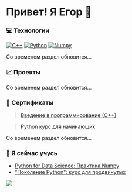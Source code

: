 # Привет! Я Егор 👋
### 💻 Технологии
[![C++](https://img.shields.io/badge/-C%2B%2B-464646?style=flat-square&logo=C%2B%2B)](https://isocpp.org/)
[![Python](https://img.shields.io/badge/-Python-464646??style=flat-square&logo=Python)](https://www.python.org/)
[![Numpy](https://img.shields.io/badge/-Numpy-464646??style=flat-square&logo=Numpy)](https://numpy.org/)

Со временем раздел обновится...
### 📈 Проекты

Со временем раздел обновится...
### 📜 Сертификаты
>[Введение в программирование (С++)](https://github.com/EgorLekontsev/EgorLekontsev/blob/main/Введение%20в%20С%2B%2B.pdf)

>[Python курс для начинающих](https://github.com/EgorLekontsev/EgorLekontsev/blob/main/Python%20для%20начинающих.pdf)

Со временем раздел обновится...
### 🌱 Я сейчас учусь
- [Python for Data Science: Практика Numpy](https://stepik.org/course/189476/syllabus)
- ["Поколение Python": курс для продвинутых](https://stepik.org/course/68343/syllabus)

![](https://komarev.com/ghpvc/?username=EgorLekontsev&style=for-the-badge&color=5d0b0c)
